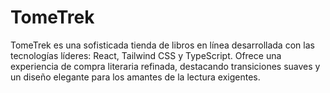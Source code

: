 # TomeTrek
TomeTrek es una sofisticada tienda de libros en línea desarrollada con las tecnologías líderes: React, Tailwind CSS y TypeScript. Ofrece una experiencia de compra literaria refinada, destacando transiciones suaves y un diseño elegante para los amantes de la lectura exigentes.
